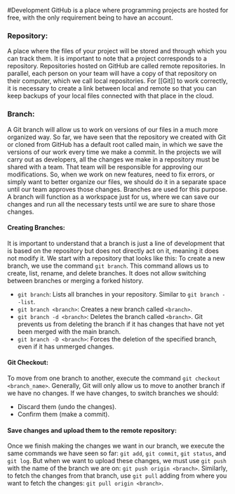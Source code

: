 #Development 
GitHub is a place where programming projects are hosted for free, with the only requirement being to have an account.
### Repository:
A place where the files of your project will be stored and through which you can track them. It is important to note that a project corresponds to a repository. Repositories hosted on GitHub are called remote repositories. In parallel, each person on your team will have a copy of that repository on their computer, which we call local repositories. For [[Git]] to work correctly, it is necessary to create a link between local and remote so that you can keep backups of your local files connected with that place in the cloud.
### Branch:
A Git branch will allow us to work on versions of our files in a much more organized way. So far, we have seen that the repository we created with Git or cloned from GitHub has a default root called main, in which we save the versions of our work every time we make a commit. In the projects we will carry out as developers, all the changes we make in a repository must be shared with a team. That team will be responsible for approving our modifications. So, when we work on new features, need to fix errors, or simply want to better organize our files, we should do it in a separate space until our team approves those changes. Branches are used for this purpose. A branch will function as a workspace just for us, where we can save our changes and run all the necessary tests until we are sure to share those changes.
#### Creating Branches:
It is important to understand that a branch is just a line of development that is based on the repository but does not directly act on it, meaning it does not modify it. We start with a repository that looks like this:
To create a new branch, we use the command `git branch`. This command allows us to create, list, rename, and delete branches. It does not allow switching between branches or merging a forked history.
- `git branch`: Lists all branches in your repository. Similar to `git branch --list`.
- `git branch <branch>`: Creates a new branch called `<branch>`.
- `git branch -d <branch>`: Deletes the branch called `<branch>`. Git prevents us from deleting the branch if it has changes that have not yet been merged with the main branch.
- `git branch -D <branch>`: Forces the deletion of the specified branch, even if it has unmerged changes.
#### Git Checkout:
To move from one branch to another, execute the command `git checkout <branch_name>`. Generally, Git will only allow us to move to another branch if we have no changes. If we have changes, to switch branches we should:
- Discard them (undo the changes).
- Confirm them (make a commit).
#### Save changes and upload them to the remote repository: 
Once we finish making the changes we want in our branch, we execute the same commands we have seen so far: `git add`, `git commit`, `git status`, and `git log`. But when we want to upload these changes, we must use `git push` with the name of the branch we are on: `git push origin <branch>`. Similarly, to fetch the changes from that branch, use `git pull` adding from where you want to fetch the changes: `git pull origin <branch>`.